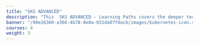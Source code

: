 ```yaml
---
title: "SKS ADVANCED"
description: "This  SKS ADVANCED - Learning Paths covers the deeper technical topics of (managed) Kubernetes for an expert audience and conveys the benefits of containers and container orchestration for modern IT scenarios. It will help you learn how to leverage this new technology, use the terminology associated, understand the components and functions, and why these new technologies are so important."
banner: "/98e16360-a366-4b78-8e0a-031da07fdacb/images/kubernetes-icon.svg"
courses: 4
weight: 3
---
```

